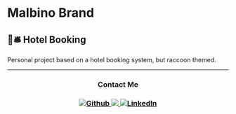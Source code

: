 # Malbino Brand

## 🏨🛎️ Hotel Booking

Personal project based on a hotel booking system, but raccoon themed.

-----------------------------------------

<h3 align='center'>Contact Me<h3>
  
<p align='center'>
  
  <a href="https://github.com/PauloAstorga" target="_blank">
    <img alt="Github" src="https://img.shields.io/badge/GitHub-%2312100E.svg?&style=for-the-badge&logo=Github&logoColor=white" />
  </a>
  
  <a href="https://www.instagram.com/mapache.albino/">
    <img src="https://img.shields.io/badge/instagram-%23E4405F.svg?&style=for-the-badge&logo=instagram&logoColor=white" />        
  </a>
  
  <a href="https://www.linkedin.com/in/paulo-a-a9849b202/" target="_blank">
    <img alt="LinkedIn" src="https://img.shields.io/badge/linkedin-%230077B5.svg?&style=for-the-badge&logo=linkedin&logoColor=white" />
  </a> 
  
</p>
